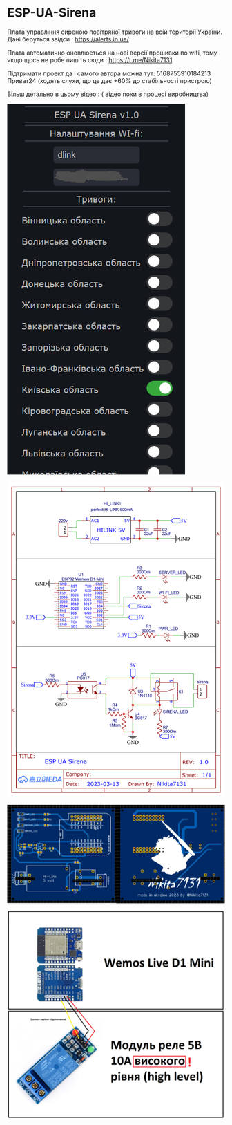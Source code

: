 # ESP-UA-Sirena

Плата управління сиреною повітряної тривоги на всій території України. Дані беруться звідси : https://alerts.in.ua/

Плата автоматично оновлюється на нові версії прошивки по wifi, тому якщо щось не робе пишіть сюди : https://t.me/Nikita7131 

Підтримати проект да і самого автора можна тут: 5168755910184213 Приват24 (ходять слухи, що це дає +60% до стабільності пристрою)




 Більш детально в цьому відео : ( відео поки в процесі виробництва)

 ![alt tag](https://github.com/Nikita7131/ESP-UA-Sirena/blob/main/Schematic/photo_2023-03-10_22-36-15.jpg "Опису не буде")​
 
 ![alt tag](https://github.com/Nikita7131/ESP-UA-Sirena/blob/main/Schematic/Schematic_sirena_ESP-UA_Sirena.png "Опису не буде")​
 
 ![alt tag](https://github.com/Nikita7131/ESP-UA-Sirena/blob/main/Schematic/photo_PCB.png "Опису не буде")​
 
 ![alt tag](https://github.com/Nikita7131/ESP-UA-Sirena/blob/main/Schematic/components_foto.png "Опису не буде")​
 
 
